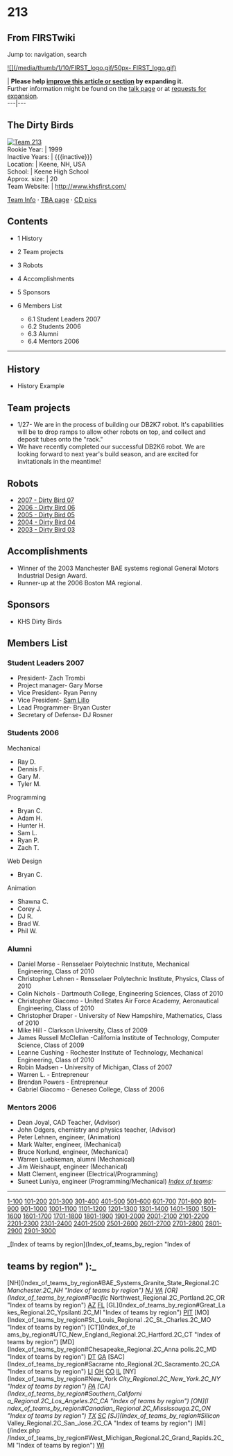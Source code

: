 # 213

## From FIRSTwiki

Jump to: navigation, search

[![](/media/thumb/1/10/FIRST_logo.gif/50px-
FIRST_logo.gif)](Image:FIRST_logo.gif)

| **Please help [improve this article or section](http://www.firstwiki.net/index.php?title=213&action=edit "http://www.firstwiki.net/index.php?title=213&action=edit") by expanding it.**<br>
Further information might be found on the [talk page](Talk:213 "Talk:213") or at [requests for expansion](FIRSTwiki:Requests_for_expansion "FIRSTwiki:Requests for
expansion").<br>
---|---

## The Dirty Birds

[![Team 213](/media/4/42/Dirtybird213.jpg)](Image:Dirtybird213.jpg "Team 213")<br>
Rookie Year: | 1999<br>
Inactive Years: | {{{inactive}}}<br>
Location: | Keene, NH, USA<br>
School: | Keene High School<br>
Approx. size: | 20<br>
Team Website: | <http://www.khsfirst.com/>

[Team Info](http://frclinks.appspot.com/t/213 "http://frclinks.appspot.com/t/213") · [TBA page](http://www.thebluealliance.net/tbatv/team.php?team=213 "http://www.thebluealliance.net/tbatv/team.php?team=213") · [CD pics](http://www.chiefdelphi.com/media/photos/tags/frc213 "http://www.chiefdelphi.com/media/photos/tags/frc213")

## Contents

- 1 History
- 2 Team projects
- 3 Robots
- 4 Accomplishments
- 5 Sponsors
- 6 Members List

  - 6.1 Student Leaders 2007
  - 6.2 Students 2006
  - 6.3 Alumni
  - 6.4 Mentors 2006

--------------------------------------------------------------------------------

## History

- History Example

## Team projects

- 1/27- We are in the process of building our DB2K7 robot. It's capabilities will be to drop ramps to allow other robots on top, and collect and deposit tubes onto the "rack."
- We have recently completed our successful DB2K6 robot. We are looking forward to next year's build season, and are excited for invitationals in the meantime!

## Robots

- [2007 - Dirty Bird 07](Dirty_Bird_07_%28213%29 "Dirty Bird 07 \(213\)")
- [2006 - Dirty Bird 06](Dirty_Bird_06_%28213%29 "Dirty Bird 06 \(213\)")
- [2005 - Dirty Bird 05](Dirty_Bird_05_%28213%29 "Dirty Bird 05 \(213\)")
- [2004 - Dirty Bird 04](Dirty_Bird_04_%28213%29 "Dirty Bird 04 \(213\)")
- [2003 - Dirty Bird 03](Dirty_Bird_03_%28213%29 "Dirty Bird 03 \(213\)")

## Accomplishments

- Winner of the 2003 Manchester BAE systems regional General Motors Industrial Design Award.
- Runner-up at the 2006 Boston MA regional.

## Sponsors

- KHS Dirty Birds

## Members List

### Student Leaders 2007

- President- Zach Trombi
- Project manager- Gary Morse
- Vice President- Ryan Penny
- Vice President- [Sam Lillo](Sam_Lillo_%28213%29 "Sam Lillo \(213\)")
- Lead Programmer- Bryan Custer
- Secretary of Defense- DJ Rosner

### Students 2006

Mechanical

- Ray D.
- Dennis F.
- Gary M.
- Tyler M.

Programming

- Bryan C.
- Adam H.
- Hunter H.
- Sam L.
- Ryan P.
- Zach T.

Web Design

- Bryan C.

Animation

- Shawna C.
- Corey J.
- DJ R.
- Brad W.
- Phil W.

### Alumni

- Daniel Morse - Rensselaer Polytechnic Institute, Mechanical Engineering, Class of 2010
- Christopher Lehnen - Rensselaer Polytechnic Institute, Physics, Class of 2010
- Colin Nichols - Dartmouth College, Engineering Sciences, Class of 2010
- Christopher Giacomo - United States Air Force Academy, Aeronautical Engineering, Class of 2010
- Christopher Draper - University of New Hampshire, Mathematics, Class of 2010
- Mike Hill - Clarkson University, Class of 2009
- James Russell McClellan -California Institute of Technology, Computer Science, Class of 2009
- Leanne Cushing - Rochester Institute of Technology, Mechanical Engineering, Class of 2010
- Robin Madsen - University of Michigan, Class of 2007
- Warren L. - Entrepreneur
- Brendan Powers - Entrepreneur
- Gabriel Giacomo - Geneseo College, Class of 2006

### Mentors 2006

- Dean Joyal, CAD Teacher, (Advisor)
- John Odgers, chemistry and physics teacher, (Advisor)
- Peter Lehnen, engineer, (Animation)
- Mark Walter, engineer, (Mechanical)
- Bruce Norlund, engineer, (Mechanical)
- Warren Luebkeman, alumni (Mechanical)
- Jim Weishaupt, engineer (Mechanical)
- Matt Clement, engineer (Electrical/Programming)
- Suneet Luniya, engineer (Programming/Mechanical) _[Index of teams](Index_of_teams "Index of teams"):_

--------------------------------------------------------------------------------

[1-100](Index_of_teams#1-100 "Index of teams") [101-200](Index_of_teams#101-200 "Index of teams") [201-300](Index_of_teams#201-300 "Index of teams") [301-400](Index_of_teams#301-400 "Index of teams") [401-500](Index_of_teams#401-500 "Index of teams") [501-600](Index_of_teams#501-600 "Index of teams") [601-700](Index_of_teams#601-700 "Index of teams") [701-800](Index_of_teams#701-800 "Index of teams") [801-900](Index_of_teams#801-900 "Index of teams") [901-1000](Index_of_teams#901-1000 "Index of teams") [1001-1100](Index_of_teams#1001-1100 "Index of teams") [1101-1200](Index_of_teams#1101-1200 "Index of teams") [1201-1300](Index_of_teams#1201-1300 "Index of teams") [1301-1400](Index_of_teams#1301-1400 "Index of teams") [1401-1500](Index_of_teams#1401-1500 "Index of teams") [1501-1600](Index_of_teams#1501-1600 "Index of teams") [1601-1700](Index_of_teams#1601-1700 "Index of teams") [1701-1800](Index_of_teams#1701-1800 "Index of teams") [1801-1900](Index_of_teams#1801-1900 "Index of teams") [1901-2000](Index_of_teams#1901-2000 "Index of teams") [2001-2100](Index_of_teams#2001-2100 "Index of teams") [2101-2200](Index_of_teams#2101-2200 "Index of teams") [2201-2300](Index_of_teams#2201-2300 "Index of teams") [2301-2400](Index_of_teams#2301-2400 "Index of teams") [2401-2500](Index_of_teams#2401-2500 "Index of teams") [2501-2600](Index_of_teams#2501-2600 "Index of teams") [2601-2700](Index_of_teams#2601-2700 "Index of teams") [2701-2800](Index_of_teams#2701-2800 "Index of teams") [2801-2900](Index_of_teams#2801-2900 "Index of teams") [2901-3000](Index_of_teams#2901-3000 "Index of teams")

_[Index of teams by region](Index_of_teams_by_region "Index of

## teams by region" ):_

[NH](Index_of_teams_by_region#BAE_Systems_Granite_State_Regional.2C
_Manchester.2C_NH "Index of teams by region") [NJ](Index_of_teams_by_region#New_Jersey_Regional.2C_Trenton.2C_NJ "Index of teams by region") [VA](Index_of_teams_by_region#NASA.2FVCU_Regional.2C_Richmond.2C_VA "Index of teams by region") [OR](Index_of_teams_by_region#Pacific_
Northwest_Regional.2C_Portland.2C_OR "Index of teams by region") [AZ](Index_of_teams_by_region#Arizona_Regional.2C_Phoenix.2C_AZ "Index of teams by region") [FL](Index_of_teams_by_region#Florida_Regional.2C_Orlando.2C_FL "Index of teams by region") [GL](Index_of_teams_by_region#Great_La
kes_Regional.2C_Ypsilanti.2C_MI "Index of teams by region") [PIT](Index_of_teams_by_region#Pittsburgh_Regional.2C_Pittsburgh.2C_PA "Index of
teams by region") [MO](Index_of_teams_by_region#St._Louis_Regional
.2C_St._Charles.2C_MO "Index of teams by region") [CT](Index_of_te
ams_by_region#UTC_New_England_Regional.2C_Hartford.2C_CT "Index of teams by
region") [MD](Index_of_teams_by_region#Chesapeake_Regional.2C_Anna
polis.2C_MD "Index of teams by region") [DT](Index_of_teams_by_region#Detroit_Regional.2C_Detroit.2C_MI "Index of teams by region") [GA](Index_of_teams_by_region#Peachtree_Regional.2C_Duluth.2C_GA "Index of teams by region") [SAC](Index_of_teams_by_region#Sacrame
nto_Regional.2C_Sacramento.2C_CA "Index of teams by region") [LI](Index_of_teams_by_region#SBPLI_Long_Island_Regional.2C_Brentwood.2C_NY "Index
of teams by region") [OH](Index_of_teams_by_region#Buckeye_Regional.2C_Cleveland.2C_OH "Index of teams by region") [CO](Index_of_teams_by_region#Colorado_Regional.2C_Denver.2C_CO "Index of teams by region") [IL](Index_of_teams_by_region#Midwest_Regional.2C_Evanston.2C_IL "Index of teams by region") [NY](Index_of_teams_by_region#New_York
_City_Regional.2C_New_York.2C_NY "Index of teams by region") [PA](Index_of_teams_by_region#Philadelphia_Regional.2C_Philadelphia.2C_PA "Index of
teams by region") [CA](Index_of_teams_by_region#Southern_Californi
a_Regional.2C_Los_Angeles.2C_CA "Index of teams by region") [ON](I
ndex_of_teams_by_region#Canadian_Regional.2C_Mississauga.2C_ON "Index of teams
by region") [TX](Index_of_teams_by_region#Lone_Star_Regional.2C_Houston.2C_TX "Index of teams by region") [SC](Index_of_teams_by_region#Palmetto_Regional.2C_Columbia.2C_SC "Index of teams by region") [SJ](Index_of_teams_by_region#Silicon_
Valley_Regional.2C_San_Jose.2C_CA "Index of teams by region") [MI](/index.php
/Index_of_teams_by_region#West_Michigan_Regional.2C_Grand_Rapids.2C_MI "Index
of teams by region") [WI](Index_of_teams_by_region#Wisconsin_Regional.2C_Milwaukee.2C_WI "Index of teams by region")
